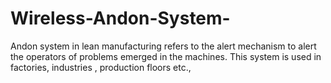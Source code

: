 # Wireless-Andon-System-
Andon system in lean manufacturing refers to the alert mechanism to alert the operators of problems emerged in the machines. This system is used in factories, industries , production floors etc.,
